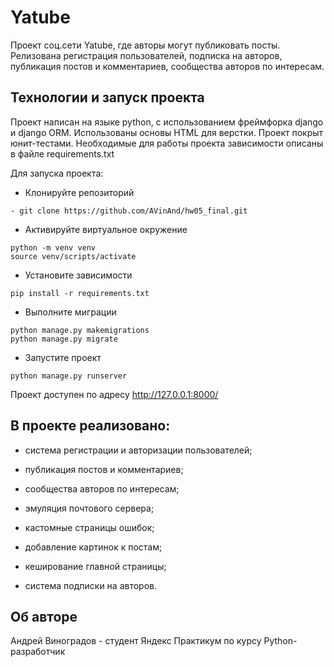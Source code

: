 # Yatube

Проект соц.сети Yatube, где авторы могут публиковать посты. 
Релизована регистрация пользователей, подписка на авторов, публикация постов и комментариев, сообщества авторов по интересам.

## Технологии и запуск проекта

Проект написан на языке python, с использованием фреймфорка django
и django ORM. Использованы  основы HTML для верстки. Проект покрыт юнит-тестами.
Необходимые для работы проекта зависимости описаны в файле requirements.txt

Для запуска проекта:
- Клонируйте репозиторий
``` 
- git clone https://github.com/AVinAnd/hw05_final.git 
```
- Активируйте виртуальное окружение 

```
python -m venv venv
source venv/scripts/activate
```
- Установите зависимости

``` 
pip install -r requirements.txt
```
- Выполните миграции 
```
python manage.py makemigrations
python manage.py migrate
```
- Запустите проект
```
python manage.py runserver
```

Проект доступен по адресу http://127.0.0.1:8000/

## В проекте реализовано:
- система регистрации и авторизации пользователей;

- публикация постов и комментариев;

- сообщества авторов по интересам;

- эмуляция почтового сервера;

- кастомные страницы ошибок;

- добавление картинок к постам;

- кеширование главной страницы;

- система подписки на авторов.

## Об авторе
Андрей Виноградов - студент Яндекс Практикум
по курсу Python-разработчик
